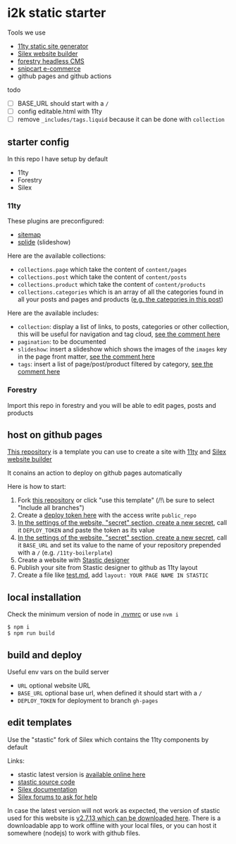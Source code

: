# i2k static starter

Tools we use

* [11ty static site generator](https://www.11ty.dev/) 
* [Silex website builder](https://www.silex.me)
* [forestry headless CMS](https://forestry.io/)
* [snipcart e-commerce](https://snipcart.com/)
* github pages and github actions

todo

* [ ] BASE_URL should start with a `/`
* [ ] config editable.html with 11ty
* [ ] remove `_includes/tags.liquid` because it can be done with `collection`

## starter config

In this repo I have setup by default

* 11ty
* Forestry
* Silex

### 11ty

These plugins are preconfigured:

* [sitemap](https://github.com/quasibit/eleventy-plugin-sitemap)
* [splide](https://splidejs.com/) (slideshow)

Here are the available collections:

* `collections.page` which take the content of `content/pages`
* `collections.post` which take the content of `content/posts`
* `collections.product` which take the content of `content/products`
* `collections.categories` which is an array of all the categories found in all your posts and pages and products ([e.g. the categories in this post](./content/posts/2018-01-01-post1.md))

Here are the available includes:

* `collection`: display a list of links, to posts, categories or other collection, this will be useful for navigation and tag cloud, [see the comment here](./_includes/collection.liquid)
* `pagination`: to be documented
* `slideshow`: insert a slideshow which shows the images of the `images` key in the page front matter, [see the comment here](./_includes/slideshow.liquid)
* `tags`: insert a list of page/post/product filtered by category, [see the comment here](./_includes/tags.liquid)

### Forestry

Import this repo in forestry and you will be able to edit pages, posts and products


## host on github pages

[This repository](https://github.com/lexoyo/11ty-boilerplate) is a template you can use to create a site with [11ty](https://11ty.dev) and [Silex website builder](https://www.silex.me)

It conains an action to deploy on github pages automatically

Here is how to start:

1. Fork [this repository](https://github.com/lexoyo/11ty-boilerplate) or click "use this template" (/!\ be sure to select "Include all branches")
1. Create a [deploy token here](https://github.com/settings/tokens) with the access write `public_repo`
1. [In the settings of the website, "secret" section, create a new secret](./settings/secrets/actions/new), call it `DEPLOY_TOKEN` and paste the token as its value 
1. [In the settings of the website, "secret" section, create a new secret](./settings/secrets/actions/new), call it `BASE_URL` and set its value to the name of your repository prepended with a `/` (e.g. `/11ty-boilerplate`)
1. Create a website with [Stastic designer](https://design.stastic.net/)
1. Publish your site from Stastic designer to github as 11ty layout
1. Create a file like [test.md](./test.md), add `layout: YOUR PAGE NAME IN STASTIC`


## local installation

Check the minimum version of node in [.nvmrc](./.nvmrc) or use `nvm i`

```
$ npm i
$ npm run build
```

## build and deploy

Useful env vars on the build server

* `URL` optional website URL
* `BASE_URL` optional base url, when defined it should start with a `/`
* `DEPLOY_TOKEN` for deployment to branch `gh-pages`

## edit templates

Use the "stastic" fork of Silex which contains the 11ty components by default

Links:

* stastic latest version is [available online here](https://design.stastic.net/)
* [stastic source code](https://github.com/lexoyo/stastic-designer)
* [Silex documentation](https://github.com/silexlabs/Silex/wiki/)
* [Silex forums to ask for help](https://github.com/silexlabs/Silex/issues/)

In case the latest version will not work as expected, the version of stastic used for this website is [v2.7.13 which can be downloaded here](https://github.com/lexoyo/stastic-designer/releases/tag/v2.7.12). There is a downloadable app to work offline with your local files, or you can host it somewhere (nodejs) to work with github files.


